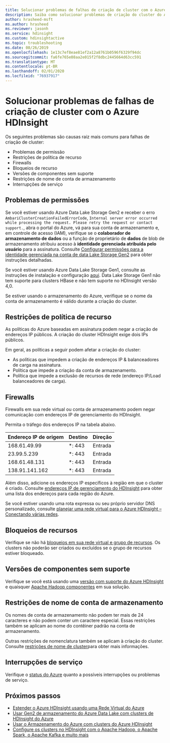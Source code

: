 ```yaml
---
title: Solucionar problemas de falhas de criação de cluster com o Azure HDInsight
description: Saiba como solucionar problemas de criação do cluster do Apache para o Azure HDInsight.
author: hrasheed-msft
ms.author: hrasheed
ms.reviewer: jasonh
ms.service: hdinsight
ms.custom: hdinsightactive
ms.topic: troubleshooting
ms.date: 08/26/2019
ms.openlocfilehash: 1e13c7ef8eae81ef2a12a8761b0596f6329f94dc
ms.sourcegitcommit: fa6fe765e08aa2e015f2f8dbc2445664d63cc591
ms.translationtype: MT
ms.contentlocale: pt-BR
ms.lasthandoff: 02/01/2020
ms.locfileid: "76937917"
---
```

# <a name="troubleshoot-cluster-creation-failures-with-azure-hdinsight"></a>Solucionar problemas de falhas de criação de cluster com o Azure HDInsight

Os seguintes problemas são causas raiz mais comuns para falhas de criação de cluster:

- Problemas de permissão
- Restrições de política de recurso
- Firewalls
- Bloqueios de recurso
- Versões de componentes sem suporte
- Restrições de nome de conta de armazenamento
- Interrupções de serviço

## <a name="permissions-issues"></a>Problemas de permissões

Se você estiver usando Azure Data Lake Storage Gen2 e receber o erro ```AmbariClusterCreationFailedErrorCode```, ```Internal server error occurred while processing the request. Please retry the request or contact support.```, abra o portal do Azure, vá para sua conta de armazenamento e, em controle de acesso (IAM), verifique se o **colaborador de armazenamento de dados** ou a função de proprietário de **dados** de blob de armazenamento atribuiu acesso à **identidade gerenciada atribuída pelo usuário** para a assinatura. Consulte [Configurar permissões para a identidade gerenciada na conta de data Lake Storage Gen2](../hdinsight-hadoop-use-data-lake-storage-gen2.md#set-up-permissions-for-the-managed-identity-on-the-data-lake-storage-gen2-account) para obter instruções detalhadas.

Se você estiver usando Azure Data Lake Storage Gen1, consulte as instruções de instalação e configuração [aqui](../hdinsight-hadoop-use-data-lake-store.md). Data Lake Storage Gen1 não tem suporte para clusters HBase e não tem suporte no HDInsight versão 4,0.

Se estiver usando o armazenamento do Azure, verifique se o nome da conta de armazenamento é válido durante a criação do cluster.

## <a name="resource-policy-restrictions"></a>Restrições de política de recurso

As políticas do Azure baseadas em assinatura podem negar a criação de endereços IP públicos. A criação do cluster HDInsight exige dois IPs públicos.  

Em geral, as políticas a seguir podem afetar a criação do cluster:

* As políticas que impedem a criação de endereços IP & balanceadores de carga na assinatura.
* Política que impede a criação da conta de armazenamento.
* Política que impede a exclusão de recursos de rede (endereço IP/Load balanceadores de carga).

## <a name="firewalls"></a>Firewalls

Firewalls em sua rede virtual ou conta de armazenamento podem negar comunicação com endereços IP de gerenciamento do HDInsight.

Permita o tráfego dos endereços IP na tabela abaixo.

| Endereço IP de origem | Destino | Direção |
|---|---|---|
| 168.61.49.99 | *: 443 | Entrada |
| 23.99.5.239 | *: 443 | Entrada |
| 168.61.48.131 | *: 443 | Entrada |
| 138.91.141.162 | *: 443 | Entrada |

Além disso, adicione os endereços IP específicos à região em que o cluster é criado. Consulte [endereços IP de gerenciamento do HDInsight](../hdinsight-management-ip-addresses.md) para obter uma lista dos endereços para cada região do Azure.

Se você estiver usando uma rota expressa ou seu próprio servidor DNS personalizado, consulte [planejar uma rede virtual para o Azure HDInsight – Conectando várias redes](../hdinsight-plan-virtual-network-deployment.md#multinet).

## <a name="resources-locks"></a>Bloqueios de recursos  

Verifique se não há [bloqueios em sua rede virtual e grupo de recursos](../../azure-resource-manager/management/lock-resources.md). Os clusters não poderão ser criados ou excluídos se o grupo de recursos estiver bloqueado. 

## <a name="unsupported-component-versions"></a>Versões de componentes sem suporte

Verifique se você está usando uma [versão com suporte do Azure HDInsight](../hdinsight-component-versioning.md) e quaisquer [Apache Hadoop componentes](../hdinsight-component-versioning.md#apache-hadoop-components-available-with-different-hdinsight-versions) em sua solução.  

## <a name="storage-account-name-restrictions"></a>Restrições de nome de conta de armazenamento

Os nomes de conta de armazenamento não podem ter mais de 24 caracteres e não podem conter um caractere especial. Essas restrições também se aplicam ao nome do contêiner padrão na conta de armazenamento.

Outras restrições de nomenclatura também se aplicam à criação do cluster. Consulte [restrições de nome de cluster](../hdinsight-hadoop-provision-linux-clusters.md#cluster-name)para obter mais informações.

## <a name="service-outages"></a>Interrupções de serviço

Verifique o [status do Azure](https://status.azure.com) quanto a possíveis interrupções ou problemas de serviço.

## <a name="next-steps"></a>Próximos passos

* [Estender o Azure HDInsight usando uma Rede Virtual do Azure](../hdinsight-plan-virtual-network-deployment.md)
* [Usar Gen2 de armazenamento do Azure Data Lake com clusters de HDInsight do Azure](../hdinsight-hadoop-use-data-lake-storage-gen2.md)  
* [Usar o Armazenamento do Azure com clusters do Azure HDInsight](../hdinsight-hadoop-use-blob-storage.md)
* [Configure os clusters no HDInsight com o Apache Hadoop, o Apache Spark, o Apache Kafka e muito mais](../hdinsight-hadoop-provision-linux-clusters.md)
